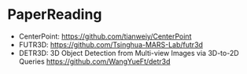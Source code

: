 # PaperReading

* CenterPoint: https://github.com/tianweiy/CenterPoint 
* FUTR3D: https://github.com/Tsinghua-MARS-Lab/futr3d 
* DETR3D: 3D Object Detection from Multi-view Images via 3D-to-2D Queries   https://github.com/WangYueFt/detr3d
